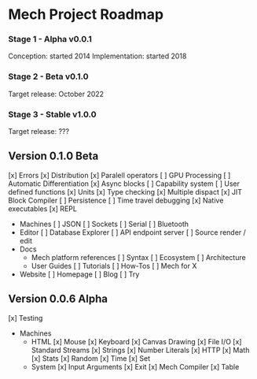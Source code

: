 # Mech Project Roadmap

### Stage 1 - Alpha v0.0.1

Conception: started 2014
Implementation: started 2018

### Stage 2 - Beta v0.1.0

Target release: October 2022

### Stage 3 - Stable v1.0.0

Target release: ???

## Version 0.1.0 Beta

[x] Errors
[x] Distribution
[x] Paralell operators
[ ] GPU Processing
[ ] Automatic Differentiation
[x] Async blocks
[ ] Capability system
[ ] User defined functions
[x] Units
[x] Type checking
[x] Multiple dispact
[x] JIT Block Compiler
[ ] Persistence
[ ] Time travel debugging
[x] Native executables
[x] REPL
- Machines
    [ ] JSON
    [ ] Sockets
    [ ] Serial
    [ ] Bluetooth
- Editor
    [ ] Database Explorer
    [ ] API endpoint server
    [ ] Source render / edit
- Docs
    - Mech platform references
        [ ] Syntax
        [ ] Ecosystem
        [ ] Architecture
    - User Guides
        [ ] Tutorials
        [ ] How-Tos
        [ ] Mech for X 
- Website
    [ ] Homepage
    [ ] Blog
    [ ] Try

## Version 0.0.6 Alpha

[x] Testing
- Machines 
    - HTML
        [x] Mouse
        [x] Keyboard
        [x] Canvas Drawing
    [x] File I/O
    [x] Standard Streams
    [x] Strings
    [x] Number Literals
    [x] HTTP
    [x] Math
    [x] Stats
    [x] Random
    [x] Time
    [x] Set
    - System
        [x] Input Arguments
        [x] Exit
    [x] Mech Compiler
    [x] Table